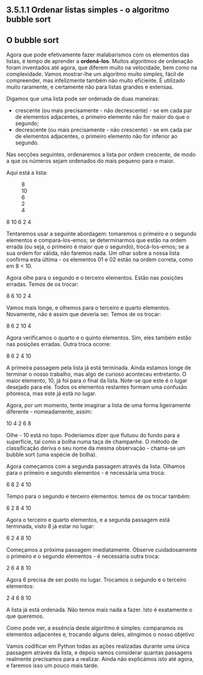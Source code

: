 ## 3.5.1.1 Ordenar listas simples - o algoritmo bubble sort

## O bubble sort

Agora que pode efetivamente fazer malabarismos com os elementos das listas, é tempo de aprender a **ordená-los**. Muitos algoritmos de ordenação foram inventados até agora, que diferem muito na velocidade, bem como na complexidade. Vamos mostrar-lhe um algoritmo muito simples, fácil de compreender, mas infelizmente também não muito eficiente. É utilizado muito raramente, e certamente não para listas grandes e extensas.

Digamos que uma lista pode ser ordenada de duas maneiras:

* crescente (ou mais precisamente - não decrescente) - se em cada par de elementos adjacentes, o primeiro elemento não for maior do que o segundo;
* decrescente (ou mais precisamente - não crescente) - se em cada par de elementos adjacentes, o primeiro elemento não for inferior ao segundo.

Nas secções seguintes, ordenaremos a lista por ordem crescente, de modo a que os números sejam ordenados do mais pequeno para o maior.

Aqui está a lista:
<dl >
<dd>8</dd>
<dd>10</dd>
<dd>6</dd>
<dd>2</dd>
<dd>4</dd>
</dl>
8
10
6
2
4

Tentaremos usar a seguinte abordagem: tomaremos o primeiro e o segundo elementos e compará-los-emos; se determinarmos que estão na ordem errada (ou seja, o primeiro é maior que o segundo), trocá-los-emos; se a sua ordem for válida, não faremos nada. Um olhar sobre a nossa lista confirma esta última - os elementos 01 e 02 estão na ordem correta, como em 8 < 10.

Agora olhe para o segundo e o terceiro elementos. Estão nas posições erradas. Temos de os trocar:

8
6
10
2
4

Vamos mais longe, e olhemos para o terceiro e quarto elementos. Novamente, não é assim que deveria ser. Temos de os trocar:

8
6
2
10
4

Agora verificamos o quarto e o quinto elementos. Sim, eles também estão nas posições erradas. Outra troca ocorre:

8
6
2
4
10

A primeira passagem pela lista já está terminada. Ainda estamos longe de terminar o nosso trabalho, mas algo de curioso aconteceu entretanto. O maior elemento, 10, já foi para o final da lista. Note-se que este é o lugar desejado para ele. Todos os elementos restantes formam uma confusão pitoresca, mas este já está no lugar.



Agora, por um momento, tente imaginar a lista de uma forma ligeiramente diferente - nomeadamente, assim:

10
4
2
6
8

Olhe - 10 está no topo. Poderíamos dizer que flutuou do fundo para a superfície, tal como a bolha numa taça de champanhe. O método de classificação deriva o seu nome da mesma observação - chama-se um bubble sort (uma espécie de bolha).

Agora começamos com a segunda passagem através da lista. Olhamos para o primeiro e segundo elementos - é necessária uma troca:

6
8
2
4
10

Tempo para o segundo e terceiro elementos: temos de os trocar também:

6
2
8
4
10

Agora o terceiro e quarto elementos, e a segunda passagem está terminada, visto 8 já estar no lugar:

6
2
4
8
10

Começamos a próxima passagem imediatamente. Observe cuidadosamente o primeiro e o segundo elementos - é necessária outra troca:

2
6
4
8
10

Agora 6 precisa de ser posto no lugar. Trocamos o segundo e o terceiro elementos:

2
4
6
8
10

A lista já está ordenada. Não temos mais nada a fazer. Isto é exatamente o que queremos.

Como pode ver, a essência deste algoritmo é simples: comparamos os elementos adjacentes e, trocando alguns deles, atingimos o nosso objetivo

Vamos codificar em Python todas as ações realizadas durante uma única passagem através da lista, e depois vamos considerar quantas passagens realmente precisamos para a realizar. Ainda não explicámos isto até agora, e faremos isso um pouco mais tarde.
